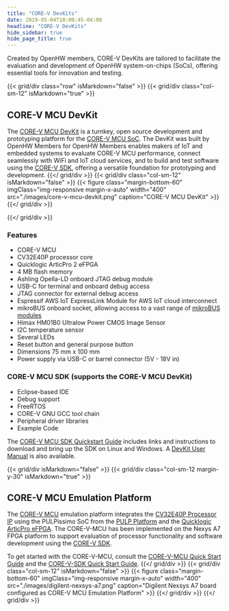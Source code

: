 ```yaml
---
title: "CORE-V DevKits"
date: 2019-05-04T10:00:45-04:00
headline: "CORE-V DevKits"
hide_sidebar: true
hide_page_title: true
---
```


Created by OpenHW members, CORE-V DevKits are tailored to facilitate the
evaluation and development of OpenHW system-on-chips (SoCs), offering essential
tools for innovation and testing.

{{< grid/div class="row" isMarkdown="false" >}}
  {{< grid/div class="col-sm-12" isMarkdown="true" >}}
## CORE-V MCU DevKit

The [CORE-V MCU DevKit](https://github.com/openhwgroup/core-v-mcu-devkit) 
is a turnkey, open source development and prototyping platform for the 
[CORE-V MCU SoC](https://github.com/openhwgroup/core-v-mcu). 
The DevKit was built by OpenHW Members for OpenHW Members enables makers of IoT
and embedded systems to evaluate CORE-V MCU performance, connect seamlessly
with WiFi and IoT cloud services, and to build and test software using the
[CORE-V SDK](https://github.com/openhwgroup/core-v-sdk), offering a versatile
foundation for prototyping and development.
  {{</ grid/div >}}
  {{< grid/div class="col-sm-12" isMarkdown="false" >}}
    {{< figure 
      class="margin-bottom-60"
      imgClass="img-responsive margin-x-auto" 
      width="400" 
      src="./images/core-v-mcu-devkit.png" 
      caption="CORE-V MCU DevKit" 
    >}}
  {{</ grid/div >}}

{{</ grid/div >}}

### Features

- CORE-V MCU
- CV32E40P processor core
- Quicklogic ArticPro 2 eFPGA
- 4 MB flash memory
- Ashling Opella-LD onboard JTAG debug module
- USB-C for terminal and onboard debug access
- JTAG connector for external debug access
- Espressif AWS IoT ExpressLink Module for AWS IoT cloud interconnect
- mikroBUS onboard socket, allowing access to a vast range of 
  [mikroBUS modules](https://www.mikroe.com/mikrobus)
- Himax HM01B0 Ultralow Power CMOS Image Sensor
- I2C temperature sensor
- Several LEDs
- Reset button and general purpose button
- Dimensions 75 mm x 100 mm
- Power supply via USB-C or barrel connector (5V - 18V in)

### CORE-V MCU SDK (supports the CORE-V MCU DevKit)

- Eclipse-based IDE
- Debug support
- FreeRTOS
- CORE-V GNU GCC tool chain
- Peripheral driver libraries
- Example Code

The [CORE-V MCU SDK Quickstart Guide](https://github.com/openhwgroup/core-v-sdk/blob/main/README.md) 
includes links and instructions to download and bring up the SDK on Linux and
Windows. A [DevKit User Manual](https://docs.openhwgroup.org/projects/core-v-mcu-devkit-user-manual/en/latest/) 
is also available.


{{< grid/div isMarkdown="false" >}}
  {{< grid/div class="col-sm-12 margin-y-30" isMarkdown="true" >}}
## CORE-V MCU Emulation Platform

The [CORE-V MCU](https://github.com/openhwgroup/core-v-mcu) 
emulation platform integrates the [CV32E40P Processor IP](https://github.com/openhwgroup/cv32e40p) 
using the PULPissimo SoC from the [PULP Platform](https://pulp-platform.org/) 
and the [Quicklogic ArticPro eFPGA](https://www.quicklogic.com/products/efpga/arcticpro/). 
The CORE-V-MCU has been implemented on the Nexys A7 FPGA platform to support
evaluation of processor functionality and software development using the [CORE-V SDK](https://github.com/openhwgroup/core-v-sdk).

To get started with the CORE-V-MCU, consult the [CORE-V-MCU Quick Start Guide](https://github.com/openhwgroup/core-v-mcu/blob/master/emulation/quickstart/README.md)
and the [CORE-V-SDK Quick Start Guide](https://github.com/openhwgroup/core-v-sdk/blob/main/README.md).
  {{</ grid/div >}}
  {{< grid/div class="col-sm-12" isMarkdown="false" >}}
    {{< figure 
      class="margin-bottom-60"
      imgClass="img-responsive margin-x-auto" 
      width="400" 
      src="./images/digilent-nexsys-a7.png" 
      caption="Digilent Nexsys A7 board configured as CORE-V MCU Emulation Platform" 
    >}}
  {{</ grid/div >}}
{{</ grid/div >}}
